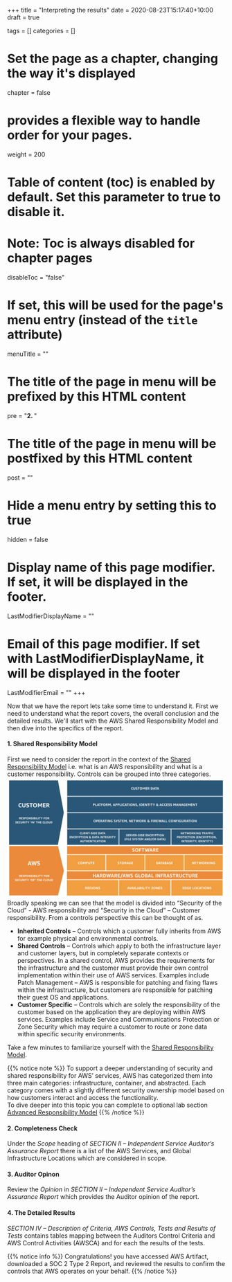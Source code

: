 +++
title = "Interpreting the results"
date = 2020-08-23T15:17:40+10:00
draft = true

tags = []
categories = []

# Set the page as a chapter, changing the way it's displayed
chapter = false

# provides a flexible way to handle order for your pages.
weight = 200
# Table of content (toc) is enabled by default. Set this parameter to true to disable it.
# Note: Toc is always disabled for chapter pages
disableToc = "false"
# If set, this will be used for the page's menu entry (instead of the `title` attribute)
menuTitle = ""
# The title of the page in menu will be prefixed by this HTML content
pre = "<b>2. </b>"
# The title of the page in menu will be postfixed by this HTML content
post = ""
# Hide a menu entry by setting this to true
hidden = false
# Display name of this page modifier. If set, it will be displayed in the footer.
LastModifierDisplayName = ""
# Email of this page modifier. If set with LastModifierDisplayName, it will be displayed in the footer
LastModifierEmail = ""
+++


Now that we have the report lets take some time to understand it.  First we need to understand what the report covers, the overall conclusion and the detailed results.  We'll start with the AWS Shared Responsibility Model and then dive into the specifics of the report.

#### 1. Shared Responsibility Model ####
First we need to consider the report in the context of the [Shared Responsibility Model](https://aws.amazon.com/compliance/shared-responsibility-model/) i.e. what is an AWS responsibility and what is a customer responsibility.  Controls can be grouped into three categories.
![AWS Artifact](shared-responsibility-model.png?classes=shadow)
Broadly speaking we can see that the model is divided into “Security of the Cloud” - AWS responsibility and “Security in the Cloud” – Customer responsibility.  From a controls perspective this can be thought of as.

- **Inherited Controls** – Controls which a customer fully inherits from AWS for example physical and environmental controls.
- **Shared Controls** – Controls which apply to both the infrastructure layer and customer layers, but in completely separate contexts or perspectives. In a shared control, AWS provides the requirements for the infrastructure and the customer must provide their own control implementation within their use of AWS services. Examples include Patch Management – AWS is responsible for patching and fixing flaws within the infrastructure, but customers are responsible for patching their guest OS and applications.
- **Customer Specific** – Controls which are solely the responsibility of the customer based on the application they are deploying within AWS services. Examples include Service and Communications Protection or Zone Security which may require a customer to route or zone data within specific security environments.

Take a few minutes to familiarize yourself with the [Shared Responsibility Model](https://aws.amazon.com/compliance/shared-responsibility-model/).

{{% notice note %}}
To support a deeper understanding of security and shared responsibility for AWS’ services, AWS has categorized them into three main categories: infrastructure, container, and abstracted. Each category comes with a slightly different security ownership model based on how customers interact and access the functionality.  
To dive deeper into this topic you can complete to optional lab section [Advanced Responsibility Model](/risk-lab-site/aws-compliance-reports/3-optional-shared-responsibility/)
{{% /notice %}}

#### 2. Completeness Check ####  
Under the *Scope* heading of *SECTION II – Independent Service Auditor’s Assurance Report* there is a list of the AWS Services, and Global Infrastructure Locations which are considered in scope.

#### 3. Auditor Opinon ####  
Review the *Opinion* in *SECTION II – Independent Service Auditor’s Assurance Report* which provides the Auditor opinion of the report.

#### 4. The Detailed Results ####  
*SECTION IV – Description of Criteria, AWS Controls, Tests and Results of Tests* contains tables mapping between the Auditors Control Criteria and AWS Control Activities (AWSCA) and for each the results of the tests.

{{% notice info %}}
Congratulations! you have accessed AWS Artifact, downloaded a SOC 2 Type 2 Report, and reviewed the results to confirm the controls that AWS operates on your behalf. 
{{% /notice %}}